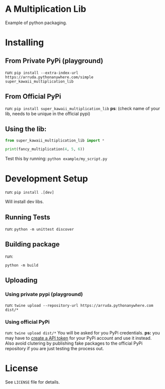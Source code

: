# A Multiplication Lib
Example of python packaging.

# Installing
## From Private PyPi (playground)
run:
`pip install --extra-index-url https://arruda.pythonanywhere.com/simple super_kawaii_multiplication_lib`

## From Official PyPi
run:
`pip install super_kawaii_multiplication_lib`
**ps**: (check name of your lib, needs to be unique in the official pypi)

## Using the lib:

```python
from super_kawaii_multiplication_lib import *

print(fancy_multiplication(4, 5, 6))
```

Test this by running: `python example/my_script.py`


# Development Setup
run:
`pip install .[dev]`

Will install dev libs.

## Running Tests
run:
`python -m unittest discover`


## Building package
run:

`python -m build`

## Uploading

### Using private pypi (playground)
run:
`twine upload --repository-url https://arruda.pythonanywhere.com dist/*`

### Using official PyPi
run:
`twine upload dist/*`
You will be asked for you PyPi credentials.
**ps:** you may have to [create a API token](https://pypi.org/help/#apitoken) for your PyPi account and use it instead. Also avoid clutering by publishing fake packages to the official PyPi repository if you are just testing the process out.

# License
See `LICENSE` file for details.